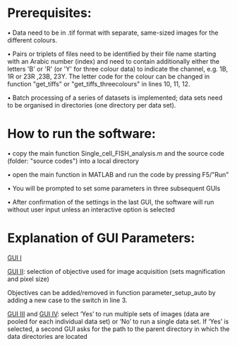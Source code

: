 # Prerequisites:

• 	Data need to be in .tif format with separate, same-sized images for the different colours. 

•	Pairs or triplets of files need to be identified by their file name starting with an Arabic number (index) and need to contain additionally either the letters 'B' or 'R' (or 'Y' for three colour data) to indicate the channel, e.g. 1B, 1R or 23R ,23B, 23Y. The letter code for the colour can be changed in function "get_tiffs" or "get_tiffs_threecolours" in lines 10, 11, 12.

•	Batch processing of a series of datasets is implemented; data sets need to be organised in directories (one directory per data set). 

# How to run the software:
•	copy the main function Single_cell_FISH_analysis.m and the source code (folder: "source codes") into a local directory

•	open the main function in MATLAB and run the code by pressing F5/"Run"

•	You will be prompted to set some parameters in three subsequent GUIs

•	After confirmation of the settings in the last GUI, the software will run without user input unless an interactive option is selected 


# Explanation of GUI Parameters:

[GUI I](kganzinger/Analysis-Software-for-in-situ-hybridization-data-in-single-cells/ignore/parameters-explained.png)


[GUI II](kganzinger/Analysis-Software-for-in-situ-hybridization-data-in-single-cells/ignore/GUIobjectiveselection.png): selection of objective used for image acquisition (sets magnification and pixel size)
 
Objectives can be added/removed in function parameter_setup_auto by adding a new case to the switch in line 3. 

[GUI III](kganzinger/Analysis-Software-for-in-situ-hybridization-data-in-single-cells/ignore/GUIbatchrun.png) and [GUI IV](kganzinger/Analysis-Software-for-in-situ-hybridization-data-in-single-cells/ignore/batchpathprompt.png): select ‘Yes’ to run multiple sets of images (data are pooled for each individual data set) or ‘No’ to run a single data set.
		If ‘Yes’ is selected, a second GUI asks for the path to the parent directory in which the data directories are located  
 				 
